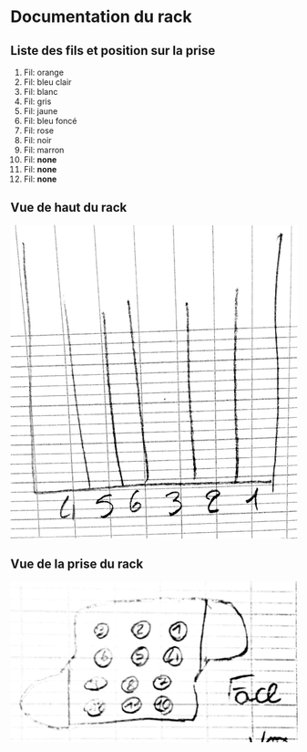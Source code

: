 # Documentation du rack

## Liste des fils et position sur la prise

1. Fil: orange
2. Fil: bleu clair
3. Fil: blanc
4. Fil: gris
5. Fil: jaune
6. Fil: bleu foncé
7. Fil: rose
8. Fil: noir
9. Fil: marron
10. Fil: **none**
11. Fil: **none**
12. Fil: **none**

## Vue de haut du rack
![Top view](src/top-view.jpg)

## Vue de la prise du rack
![Prise view](src/prise.jpg)